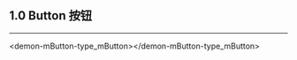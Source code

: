## 1.0 Button 按钮

---
<baseComponent-goTop></baseComponent-goTop>
<baseComponent-codeBox title="基础用法" description="基础的按钮用法。" onlineLink="https://codepen.io/1011cat/pen/KjEOWO">
  <demon-mButton-type_mButton></demon-mButton-type_mButton>
  <highlight-code slot="codeText" lang="vue">
    <template>
        <m-button text="Default"></m-button>
        <m-button text="Primary" type="primary"></m-button>
        <m-button text="Dashed" type="dashed"></m-button>
        <m-button text="Text" type="text"></m-button>
        <m-button text="Info" type="info"></m-button>
        <m-button text="Success" type="success"></m-button>
        <m-button text="Warning" type="warning"></m-button>
        <m-button text="Error" type="error"></m-button>
    </template>
    <script>
        export default {{}
        }
    </script>
  </highlight-code>
</baseComponent-codeBox>

<baseComponent-apiTable
  title="Table Attributes"
  :apiData = "apiData">
</baseComponent-apiTable>

<script>
  export default {
    data() {
      return {
        apiData: [{
          params: 'size',
          description: '尺寸',
          type: 'string',
          option: 'medium / small / mini',
          default: '-'
        }]
      }
    },

  }
</script>

<!-- | 参数 | 说明 | 类型 | 可选值 | 默认值 |
| --- | --- | --- | --- | --- |
| size | 尺寸 | String | medium / small / mini | — | -->


<style>
/* table th {
	width: 20%;
  color: red;
}

table td {
	width: 20%;
  color: red;
} */

/* table th:first-of-type {
	width: 100px;
  color: red;
} */
</style>